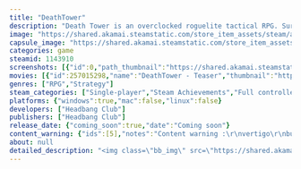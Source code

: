 ```yaml
---
title: "DeathTower"
description: "Death Tower is an overclocked roguelite tactical RPG. Survive each floor of the megastructure. Stealth, hacking, and devastating weapons. Do whatever it takes to fight your way to the top. Wake up, Ikarus!"
image: "https://shared.akamai.steamstatic.com/store_item_assets/steam/apps/1143910/header.jpg?t=1727820725"
capsule_image: "https://shared.akamai.steamstatic.com/store_item_assets/steam/apps/1143910/capsule_231x87.jpg?t=1727820725"
categories: game
steamid: 1143910
screenshots: [{"id":0,"path_thumbnail":"https://shared.akamai.steamstatic.com/store_item_assets/steam/apps/1143910/ss_1ca5f941f0080233a0761d2ca571eb8e999b80d9.600x338.jpg?t=1727820725","path_full":"https://shared.akamai.steamstatic.com/store_item_assets/steam/apps/1143910/ss_1ca5f941f0080233a0761d2ca571eb8e999b80d9.1920x1080.jpg?t=1727820725"},{"id":1,"path_thumbnail":"https://shared.akamai.steamstatic.com/store_item_assets/steam/apps/1143910/ss_112406e459d1c6cf143e3f0303f199f768674110.600x338.jpg?t=1727820725","path_full":"https://shared.akamai.steamstatic.com/store_item_assets/steam/apps/1143910/ss_112406e459d1c6cf143e3f0303f199f768674110.1920x1080.jpg?t=1727820725"},{"id":2,"path_thumbnail":"https://shared.akamai.steamstatic.com/store_item_assets/steam/apps/1143910/ss_1f784e177b2b91107e04056132c6fbea4802d37a.600x338.jpg?t=1727820725","path_full":"https://shared.akamai.steamstatic.com/store_item_assets/steam/apps/1143910/ss_1f784e177b2b91107e04056132c6fbea4802d37a.1920x1080.jpg?t=1727820725"},{"id":3,"path_thumbnail":"https://shared.akamai.steamstatic.com/store_item_assets/steam/apps/1143910/ss_ec5493b02c6e6254ef312d094d2ee7a227b22fa2.600x338.jpg?t=1727820725","path_full":"https://shared.akamai.steamstatic.com/store_item_assets/steam/apps/1143910/ss_ec5493b02c6e6254ef312d094d2ee7a227b22fa2.1920x1080.jpg?t=1727820725"},{"id":4,"path_thumbnail":"https://shared.akamai.steamstatic.com/store_item_assets/steam/apps/1143910/ss_e346842b1bff41f6ecb42715b150f5a541e95934.600x338.jpg?t=1727820725","path_full":"https://shared.akamai.steamstatic.com/store_item_assets/steam/apps/1143910/ss_e346842b1bff41f6ecb42715b150f5a541e95934.1920x1080.jpg?t=1727820725"},{"id":5,"path_thumbnail":"https://shared.akamai.steamstatic.com/store_item_assets/steam/apps/1143910/ss_af766c574444df108b10b6ef4a3aaabade382f4b.600x338.jpg?t=1727820725","path_full":"https://shared.akamai.steamstatic.com/store_item_assets/steam/apps/1143910/ss_af766c574444df108b10b6ef4a3aaabade382f4b.1920x1080.jpg?t=1727820725"},{"id":6,"path_thumbnail":"https://shared.akamai.steamstatic.com/store_item_assets/steam/apps/1143910/ss_16235b6b0ca03000758a65fbe90c54902196627c.600x338.jpg?t=1727820725","path_full":"https://shared.akamai.steamstatic.com/store_item_assets/steam/apps/1143910/ss_16235b6b0ca03000758a65fbe90c54902196627c.1920x1080.jpg?t=1727820725"},{"id":7,"path_thumbnail":"https://shared.akamai.steamstatic.com/store_item_assets/steam/apps/1143910/ss_32a2227cc10653493637f05a26ab107f84d15c8d.600x338.jpg?t=1727820725","path_full":"https://shared.akamai.steamstatic.com/store_item_assets/steam/apps/1143910/ss_32a2227cc10653493637f05a26ab107f84d15c8d.1920x1080.jpg?t=1727820725"},{"id":8,"path_thumbnail":"https://shared.akamai.steamstatic.com/store_item_assets/steam/apps/1143910/ss_304991c8e3fdb2171030f5e09c30e51171dede97.600x338.jpg?t=1727820725","path_full":"https://shared.akamai.steamstatic.com/store_item_assets/steam/apps/1143910/ss_304991c8e3fdb2171030f5e09c30e51171dede97.1920x1080.jpg?t=1727820725"}]
movies: [{"id":257015298,"name":"DeathTower - Teaser","thumbnail":"https://shared.akamai.steamstatic.com/store_item_assets/steam/apps/257015298/movie.293x165.jpg?t=1715107954","webm":{"480":"http://video.akamai.steamstatic.com/store_trailers/257015298/movie480_vp9.webm?t=1715107954","max":"http://video.akamai.steamstatic.com/store_trailers/257015298/movie_max_vp9.webm?t=1715107954"},"mp4":{"480":"http://video.akamai.steamstatic.com/store_trailers/257015298/movie480.mp4?t=1715107954","max":"http://video.akamai.steamstatic.com/store_trailers/257015298/movie_max.mp4?t=1715107954"},"highlight":true}]
genres: ["RPG","Strategy"]
steam_categories: ["Single-player","Steam Achievements","Full controller support","Steam Cloud"]
platforms: {"windows":true,"mac":false,"linux":false}
developers: ["Headbang Club"]
publishers: ["Headbang Club"]
release_date: {"coming_soon":true,"date":"Coming soon"}
content_warning: {"ids":[5],"notes":"Content warning :\r\nvertigo\r\nbugs and worms\r\nbodies"}
about: null
detailed_description: "<img class=\"bb_img\" src=\"https://shared.akamai.steamstatic.com/store_item_assets/steam/apps/1143910/extras/CTA_kickstarter.png?t=1727820725\" /><br><br><img class=\"bb_img\" src=\"https://shared.akamai.steamstatic.com/store_item_assets/steam/apps/1143910/extras/dt_boss_frame.gif?t=1727820725\" /><br>DeathTower is a 2.5D isometric roguelite tactical RPG. Make your way through each floor and ascend to the top of the megastructure. But be careful along the way, or your body may be destroyed, forcing you to restart the adventure from the beginning!<br><br>After a maintenance operation gone horribly awry, Ikarus finds himself caught up in an adventure on the edges of a dizzyingly vast space. Who is Phi, the mysterious µbot haunting these forbidden zones?<br><img class=\"bb_img\" src=\"https://shared.akamai.steamstatic.com/store_item_assets/steam/apps/1143910/extras/dt_push_frame.gif?t=1727820725\" /><h2 class=\"bb_tag\">Versatile Floor-by-Floor Progression</h2>Combine stealthy infiltration and an arsenal of devastating weapons to reach your objective. Melee weapons, special attacks, heavy artillery...There's no shortage of options, but you'll have to make some hard decisions–you can't take everything with you!<br><img class=\"bb_img\" src=\"https://shared.akamai.steamstatic.com/store_item_assets/steam/apps/1143910/extras/dt_gunfight_frame.gif?t=1727820725\" /><h2 class=\"bb_tag\">Hack the Tower</h2>Built thousands of years ago, the tower is home to countless mysteries. It operates autonomously, but you can also reprogram it to cover your escape. Use its nanomachines to amplify your abilities, hide, or summon bionic creatures.<br><img class=\"bb_img\" src=\"https://shared.akamai.steamstatic.com/store_item_assets/steam/apps/1143910/extras/dt_hack_frame.gif?t=1727820725\" /><h2 class=\"bb_tag\">An Ever-Changing World</h2>Explore the forbidden levels of the megastructure. Though officially empty, they each have their own ecosystems designed to serve the tower's masters. Discover a hidden world with its own resources, challenges and dynamics you'll need to understand in order to keep climbing faster and higher.<br><img class=\"bb_img\" src=\"https://shared.akamai.steamstatic.com/store_item_assets/steam/apps/1143910/extras/dt_shop_frame.gif?t=1727820725\" /><br><br>The game is being developed as updates are implemented.<br><br>No empty promises here: We'll communicate clearly and transparently about the content we plan to develop, and what more we'd like to include if our resources allow for it.<br><br>Planned content:<br>- 6 playable characters.<br>- Around 30 enemy types, each with their own unique characteristics.<br>- 4 very different biomes with unique challenges and bosses.<br>- 10+ mini bosses.<br>- 75 weapons.<br>- 75 hacks to attack, defend, manipulate the battlefield and summon terrifying creatures.<br>- 10 fluid class trees comprising a total of 75 skills.<br><br>If resources allow, we'd like to reach over 100 weapons, 100 hacks, and 7 playable characters.<br><br><img class=\"bb_img\" src=\"https://shared.akamai.steamstatic.com/store_item_assets/steam/apps/1143910/extras/dt_lift_frame.gif?t=1727820725\" />"
---
```


